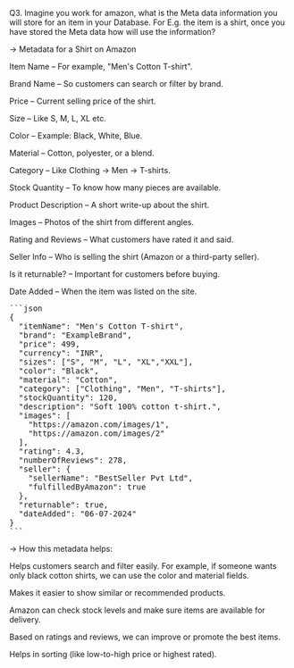 Q3. Imagine you work for amazon, what is the Meta data information you will store for
    an item in your Database. For E.g. the item is a shirt, once you have stored the Meta
    data how will use the information?


-> Metadata for a Shirt on Amazon

Item Name – For example, "Men's Cotton T-shirt".

Brand Name – So customers can search or filter by brand.

Price – Current selling price of the shirt.

Size – Like S, M, L, XL etc.

Color – Example: Black, White, Blue.

Material – Cotton, polyester, or a blend.

Category – Like Clothing → Men → T-shirts.

Stock Quantity – To know how many pieces are available.

Product Description – A short write-up about the shirt.

Images – Photos of the shirt from different angles.

Rating and Reviews – What customers have rated it and said.

Seller Info – Who is selling the shirt (Amazon or a third-party seller).

Is it returnable? – Important for customers before buying.

Date Added – When the item was listed on the site.


<pre>
```json
{
  "itemName": "Men's Cotton T-shirt",
  "brand": "ExampleBrand",
  "price": 499,
  "currency": "INR",
  "sizes": ["S", "M", "L", "XL","XXL"],
  "color": "Black",
  "material": "Cotton",
  "category": ["Clothing", "Men", "T-shirts"],
  "stockQuantity": 120,
  "description": "Soft 100% cotton t-shirt.",
  "images": [
    "https://amazon.com/images/1",
    "https://amazon.com/images/2"
  ],
  "rating": 4.3,
  "numberOfReviews": 278,
  "seller": {
    "sellerName": "BestSeller Pvt Ltd",
    "fulfilledByAmazon": true
  },
  "returnable": true,
  "dateAdded": "06-07-2024"
}
```
</pre>


-> How this metadata helps:

Helps customers search and filter easily. For example, if someone wants only black cotton shirts, we can use the color and material fields.

Makes it easier to show similar or recommended products.

Amazon can check stock levels and make sure items are available for delivery.

Based on ratings and reviews, we can improve or promote the best items.

Helps in sorting (like low-to-high price or highest rated).